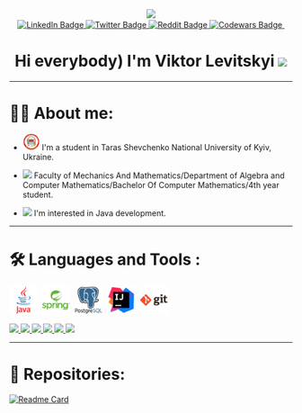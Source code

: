 <div id="header" align="center">
  <img src="https://media.giphy.com/media/v1.Y2lkPTc5MGI3NjExaHltcmk5bTdlc255anFvc2ZvYjJ0ZThwbmR5dm03Z2wzdjg1OXd2byZlcD12MV9pbnRlcm5hbF9naWZfYnlfaWQmY3Q9Zw/3oKIPnAiaMCws8nOsE/giphy.gif" width="250"/>
</div>


<div id="badges" align="center">
 <a href="https://www.linkedin.com/in/viktor-levitskyi-391447266/">
  <img src="https://img.shields.io/badge/LinkedIn-white?style=for-the-badge&logo=linkedin&logoColor=blue" alt="LinkedIn Badge"/>
 </a>
 <a href="https://twitter.com/levitskyi_v">
   <img src="https://img.shields.io/badge/Twitter-blue?style=for-the-badge&logo=twitter&logoColor=white" alt="Twitter Badge"/>
  </a>
 <a href="https://www.reddit.com/user/Diplomat02">
   <img src="https://img.shields.io/badge/Reddit-orange?style=for-the-badge&logo=reddit&logoColor=white" alt="Reddit Badge"/>
  </a>
 <a href="https://www.codewars.com/users/Viktor_Levitskyi">
   <img src="https://img.shields.io/badge/Codewars-red?style=for-the-badge&logo=codewars&logoColor=black" alt="Codewars Badge"/>
 </a>
 <a>
    <img src="https://komarev.com/ghpvc/?username=viktor-levic&style=flat-square&color=blue" alt="" width="147px"/>
 </a>
</div>


<div id="headers" align="center">
<h1>
  Hi everybody)
  I'm Viktor Levitskyi
  <img src="https://emoji.discadia.com/emojis/19e6e7b6-e2c9-4cfa-8f13-cdd371a91f02.gif" width="50px"/>
</h1>
</div>

---
 
# 👨‍💻 About me:
- <img src="https://github.com/viktor-levic/viktor-levic/blob/main/КНУ_МЕХМАТ.gif" width="30"> I'm a student in Taras Shevchenko National University of Kyiv, Ukraine.

- <img src="https://media.tenor.com/iKq0McbAqCMAAAAC/math-zach-galifianakis.gif" width="30"> Faculty of Mechanics And Mathematics/Department of Algebra and Computer Mathematics/Bachelor Of Computer Mathematics/4th year student.

- <img src="https://media.giphy.com/media/WUlplcMpOCEmTGBtBW/giphy.gif" width="30"> I'm interested in Java development.


---


# 🛠️ Languages and Tools :

<div>
  <img src="https://github.com/devicons/devicon/blob/master/icons/java/java-original-wordmark.svg" title="Java" alt="Java" width="50" height="50"/>&nbsp;
  <img src="https://github.com/devicons/devicon/blob/master/icons/spring/spring-original-wordmark.svg" title="Spring" alt="Spring" width="50" height="50"/>&nbsp;
  <img src="https://github.com/devicons/devicon/blob/master/icons/postgresql/postgresql-original-wordmark.svg" title="PostgreSQL"  alt="PostgreSQL" width="50" height="50"/>&nbsp;
  <img src="https://github.com/devicons/devicon/blob/master/icons/intellij/intellij-original.svg" title="IntelliJ IDEA" alt="IntelliJ IDEA" width="50" height="50"/>&nbsp;
  <img src="https://github.com/devicons/devicon/blob/master/icons/git/git-original-wordmark.svg" title="Git" **alt="Git" width="50" height="50"/>
</div>


<p align="left">  
<a href="https://github.com/viktor-levic/readme-components">
 <img  src="https://readme-components.vercel.app/api?component=logo&fill=blue&logo=react&animation=spin&svgfill=15d8fe">  
 </a>
   <a href="https://github.com/viktor-levic/readme-components">
<img  src="https://readme-components.vercel.app/api?component=logo&fill=blue&logo=typescript&svgfill=2d79c7">
</a>
  <a href="https://github.com/viktor-levic/readme-components">
<img  src="https://readme-components.vercel.app/api?component=logo&fill=blue&logo=webpack&svgfill=8ed5fa">
</a>
 <a href="https://github.com/viktor-levic/readme-components">
 <img  src="https://readme-components.vercel.app/api?component=logo&fill=blue&logo=node.js&svgfill=659b60">
</a>
<a href="https://github.com/viktor-levic/readme-components">
<img  src="https://readme-components.vercel.app/api?component=logo&fill=blue&logo=ember.js&svgfill=df5c43">  
</a>
<a href="https://github.com/viktor-levic/readme-components">
<img  src="https://readme-components.vercel.app/api?component=logo&fill=blue&logo=sass&svgfill=cd6799">
</a>

---

# 🔖 Repositories:

[![Readme Card](https://github-readme-stats.vercel.app/api/pin/?username=viktor-levic&theme=chartreuse-dark&repo=WebsiteForRunners)](https://github.com/viktor-levic/WebsiteForRunners)

